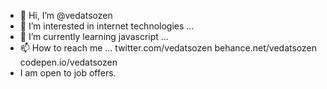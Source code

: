 - 👋 Hi, I’m @vedatsozen
- 👀 I’m interested in internet technologies ...
- 🌱 I’m currently learning javascript ...
- 📫 How to reach me ... twitter.com/vedatsozen behance.net/vedatsozen codepen.io/vedatsozen
- I am open to job offers. 

<!---
vedatsozen/vedatsozen is a ✨ special ✨ repository because its `README.md` (this file) appears on your GitHub profile.
You can click the Preview link to take a look at your changes.
--->

